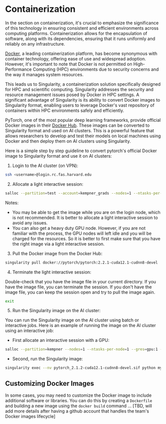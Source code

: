 # Containerization

In the section on containerization, it's crucial to emphasize the significance of this technology in ensuring consistent and efficient environments across computing platforms. Containerization allows for the encapsulation of software, along with its dependencies, ensuring that it runs uniformly and reliably on any infrastructure.

[Docker](https://www.docker.com/), a leading containerization platform, has become synonymous with container technology, offering ease of use and widespread adoption. However, it's important to note that Docker is not permitted on High-Performance Computing (HPC) environments due to security concerns and the way it manages system resources.

This leads us to Singularity, a containerization solution specifically designed for HPC and scientific computing. Singularity addresses the security and resource management issues posed by Docker in HPC settings. A significant advantage of Singularity is its ability to convert Docker images to Singularity format, enabling users to leverage Docker's vast repository of containers within HPC environments safely and efficiently.

PyTorch, one of the most popular deep learning frameworks, provide official Docker images in their [Docker Hub](https://hub.docker.com/r/pytorch/pytorch). These images can be converted to Singularity format and used on AI clusters. This is a powerful feature that allows researchers to develop and test their models on local machines using Docker and then deploy them on AI clusters using Singularity.

Here is a simple step by step guideline to convert pytorch's official Docker image to Singularity format and use it on AI clusters:


1. Login to the AI cluster (on VPN):

```bash
ssh <username>@login.rc.fas.harvard.edu
```
2. Allocate a light interactive session:

```bash
salloc --partition=test --account=kempner_grads --nodes=1 --ntasks-per-node=4 --mem-per-cpu=3200M --time=8:00:00
```

Notes:   
- You may be able to get the image while you are on the login node, which is not recommended. It is better to allocate a light interactive session to avoid any issues.
- You can also get a heavy duty GPU node. However, if you are not familiar with the process, the GPU nodes will left idle and you will be charged for the resources. So it is better to first make sure that you have the right image via a light interactive session.

3. Pull the Docker image from the Docker Hub:

```bash
singularity pull docker://pytorch/pytorch:2.2.1-cuda12.1-cudnn8-devel
```

4. Terminate the light interactive session:

Double-check that you have the image file in your current directory. If you have the image file, you can terminate the session. If you don't have the image file, you can keep the session open and try to pull the image again.

```bash
exit
```

5. Run the Singularity image on the AI cluster:

You can run the Singularity image on the AI cluster using batch or interactive jobs. Here is an example of running the image on the AI cluster using an interactive job:

- First allocate an interactive session with a GPU:

```bash
salloc --partition=kempner --nodes=1 --ntasks-per-node=1 --gres=gpu:1 --mem=32000M --time=8:00:00  --account=kempner_dev
```

- Second, run the Singularity image:

```bash
singularity exec --nv pytorch_2.1.2-cuda12.1-cudnn8-devel.sif python mytraining.py
``` 


## Customizing Docker Images

In some cases, you may need to customize the Docker image to include additional software or libraries. You can do this by creating a `Dockerfile` and building a new image using the `docker build` command ... [TBD, will add more details after having a github account that handles the team's Docker images lifecycle]